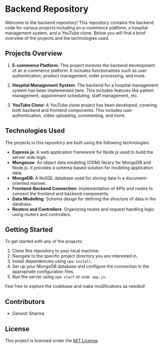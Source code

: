 # Backend Repository

Welcome to the backend repository! This repository contains the backend code for various projects including an e-commerce platform, a hospital management system, and a YouTube clone. Below you will find a brief overview of the projects and the technologies used.

## Projects Overview

1. **E-commerce Platform**: This project involves the backend development of an e-commerce platform. It includes functionalities such as user authentication, product management, order processing, and more.

2. **Hospital Management System**: The backend for a hospital management system has been implemented here. This includes features like patient management, appointment scheduling, staff management, etc.

3. **YouTube Clone**: A YouTube clone project has been developed, covering both backend and frontend components. This includes user authentication, video uploading, commenting, and more.

## Technologies Used

The projects in this repository are built using the following technologies:

- **Express.js**: A web application framework for Node.js used to build the server-side logic.
- **Mongoose**: An object data modeling (ODM) library for MongoDB and Node.js. It provides a schema-based solution for modeling application data.
- **MongoDB**: A NoSQL database used for storing data in a document-oriented manner.
- **Frontend-Backend Connection**: Implementation of APIs and routes to connect the frontend and backend components.
- **Data Modelling**: Schema design for defining the structure of data in the database.
- **Routers and Controllers**: Organizing routes and request handling logic using routers and controllers.

## Getting Started

To get started with any of the projects:

1. Clone this repository to your local machine.
2. Navigate to the specific project directory you are interested in.
3. Install dependencies using `npm install`.
4. Set up your MongoDB database and configure the connection in the appropriate configuration files.
5. Run the server using `npm start` or `node app.js`.

Feel free to explore the codebase and make modifications as needed!

## Contributors

- Ganesh Sharma

## License

This project is licensed under the [MIT License](LICENSE).

